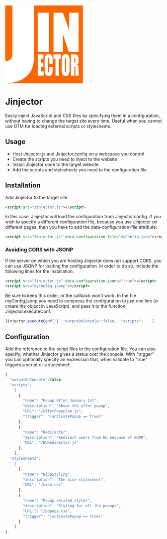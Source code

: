 ![alt text](https://github.com/vneri/Jinjector/blob/master/Jinjector_logo_small.png?raw "Jinjector")
# Jinjector
Easily inject JavaScript and CSS files by specifying them in a configuration, without having to change the target site every time.
Useful when you cannot use GTM for loading external scripts or stylesheets.

## Usage

- Host Jinjector.js and Jinjector.config on a webspace you control
- Create the scripts you need to inject to the website
- Install Jinjector once to the target website
- Add the scripts and stylesheets you need to the configuration file

## Installation
Add Jinjector to the target site:
```html
<script src="Jinjector.js"></script>
```

In this case, Jinjector will load the configuration from Jinjector.config.
If you wish to specify a different configuration file, because you use Jinjector on different pages, then you have to add the data-configuration-file attribute:
```html
<script src="Jinjector.js" data-configuration-file="myConfig.json"></script>
```
### Avoiding CORS with JSONP
If the server on which you are hosting Jinjector does not support CORS, you can use JSONP for loading the configuration.
In order to do so, include the following lines for the installation:
```html
<script src="Jinjector.js" data-configuration-jsonp="true"></script>
<script src="myConfig.jsonp"></script>
```
Be sure to keep this order, or the callback won't work.
In the file myConfig.jsonp you need to compress the configuration to just one line (or create the object in JavaScript), and pass it to the function Jinjector.executeConf.
```javascript
Jinjector.executeConf('{  "outputOnConsole":false,  "scripts":    [      {        "name": "Popup Offer January 1st",        "description": "Shows the offer popup",        "URL": "/offerPopupJan.js",        "trigger": "(activatePopup == true)"      },      {        "name": "Redirector",        "description": "Redirect users from EU because of GDPR",        "URL": "/EURedirector.js"      },    ],  "stylesheets":    [      {        "name": "NiceStyling",        "description": "The nice stylesheet",        "URL": "/nice.css"      },      {        "name": "Popup related styles",        "description": "Styling for all the popups",        "URL:": "/popups.css",        "trigger": "(activatePopup == true)"      }    ]}');
```

## Configuration
Add the reference to the script files to the configuration file. You can also specify, whether Jinjector gives a status over the console. With "trigger" you can optionally specify an expression that, when validate to "true" triggers a script or a stylesheet:
```javascript
{
  "outputOnConsole":false,
  "scripts":
    [
      {
        "name": "Popup Offer January 1st",
        "description": "Shows the offer popup",
        "URL": "/offerPopupJan.js",
        "trigger": "(activatePopup == true)"
      },
      {
        "name": "Redirector",
        "description": "Redirect users from EU because of GDPR",
        "URL": "/EURedirector.js"
      },
    ],
  "stylesheets":
    [
      {
        "name": "NiceStyling",
        "description": "The nice stylesheet",
        "URL": "/nice.css"
      },
      {
        "name": "Popup related styles",
        "description": "Styling for all the popups",
        "URL:": "/popups.css",
        "trigger": "(activatePopup == true)"
      }
    ]
}
```

